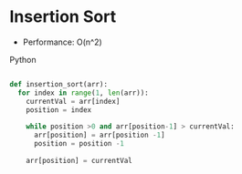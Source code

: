 # Insertion Sort

* Performance: O(n^2)

Python
```python

def insertion_sort(arr):
  for index in range(1, len(arr)):
    currentVal = arr[index]
    position = index
    
    while position >0 and arr[position-1] > currentVal:
      arr[position] = arr[position -1]
      position = position -1
    
    arr[position] = currentVal  

```
